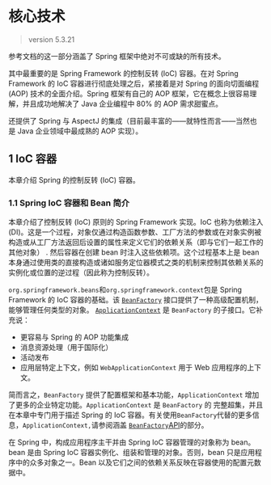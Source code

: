 # 核心技术

> version 5.3.21

参考文档的这一部分涵盖了 Spring 框架中绝对不可或缺的所有技术。

其中最重要的是 Spring Framework 的控制反转 (IoC) 容器。在对 Spring Framework 的 IoC 容器进行彻底处理之后，紧接着是对 Spring 的面向切面编程 (AOP) 技术的全面介绍。Spring 框架有自己的 AOP 框架，它在概念上很容易理解，并且成功地解决了 Java 企业编程中 80% 的 AOP 需求甜蜜点。

还提供了 Spring 与 AspectJ 的集成（目前最丰富的——就特性而言——当然也是 Java 企业领域中最成熟的 AOP 实现）。

##  1 IoC 容器

本章介绍 Spring 的控制反转 (IoC) 容器。

### 1.1 Spring IoC 容器和 Bean 简介

本章介绍了控制反转 (IoC) 原则的 Spring Framework 实现。IoC 也称为依赖注入 (DI)。这是一个过程，对象仅通过构造函数参数、工厂方法的参数或在对象实例被构造或从工厂方法返回后设置的属性来定义它们的依赖关系（即与它们一起工作的其他对象） . 然后容器在创建 bean 时注入这些依赖项。这个过程基本上是 bean 本身通过使用类的直接构造或诸如服务定位器模式之类的机制来控制其依赖关系的实例化或位置的逆过程（因此称为控制反转）。

`org.springframework.beans`和`org.springframework.context`包是 Spring Framework 的 IoC 容器的基础。该 [`BeanFactory`](https://docs.spring.io/spring-framework/docs/5.3.21/javadoc-api/org/springframework/beans/factory/BeanFactory.html) 接口提供了一种高级配置机制，能够管理任何类型的对象。 [`ApplicationContext`](https://docs.spring.io/spring-framework/docs/5.3.21/javadoc-api/org/springframework/context/ApplicationContext.html) 是 `BeanFactory` 的子接口。它补充说：

- 更容易与 Spring 的 AOP 功能集成
- 消息资源处理（用于国际化）
- 活动发布
- 应用层特定上下文，例如 `WebApplicationContext` 用于 Web 应用程序的上下文。

简而言之，`BeanFactory` 提供了配置框架和基本功能，`ApplicationContext` 增加了更多的企业特定功能。`ApplicationContext` 是 `BeanFactory` 的 完整超集，并且在本章中专门用于描述 Spring 的 IoC 容器。有关使用`BeanFactory`代替的更多信息，`ApplicationContext,`请参阅涵盖 [`BeanFactory`API](https://docs.spring.io/spring-framework/docs/current/reference/html/core.html#beans-beanfactory)的部分。

在 Spring 中，构成应用程序主干并由 Spring IoC 容器管理的对象称为 bean。bean 是由 Spring IoC 容器实例化、组装和管理的对象。否则，bean 只是应用程序中的众多对象之一。Bean 以及它们之间的依赖关系反映在容器使用的配置元数据中。

 